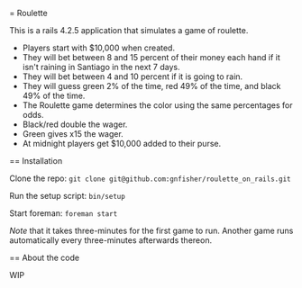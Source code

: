 = Roulette

This is a rails 4.2.5 application that simulates a game of roulette.

* Players start with $10,000 when created.
* They will bet between 8 and 15 percent of their money each hand if it isn't
  raining in Santiago in the next 7 days.
* They will bet between 4 and 10 percent if it is going to rain.
* They will guess green 2% of the time, red 49% of the time, and black 49% of
  the time.
* The Roulette game determines the color using the same percentages for odds.
* Black/red double the wager.
* Green gives x15 the wager.
* At midnight players get $10,000 added to their purse.

== Installation

Clone the repo: `git clone git@github.com:gnfisher/roulette_on_rails.git`

Run the setup script: `bin/setup`

Start foreman: `foreman start`

*Note* that it takes three-minutes for the first game to run. Another game runs
automatically every three-minutes afterwards thereon.

== About the code

WIP
